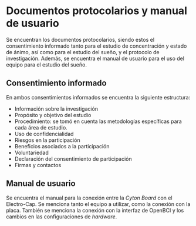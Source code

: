 # Documentos protocolarios y manual de usuario

Se encuentran los documentos protocolarios, siendo estos el consentimiento informado tanto para el estudio de concentración y estado de ánimo, así como para el estudio del sueño, y el protocolo de investigación.
Además, se encuentra el manual de usuario para el uso del equipo para el estudio del sueño.  

## Consentimiento informado
En ambos consentimientos informados se encuentra la siguiente estructura:
- Información sobre la investigación
- Propósito y objetivo del estudio
- Procedimiento: se tomó en cuenta las metodologías específicas para cada área de estudio.
- Uso de confidencialidad
- Riesgos en la participación
- Beneficios asociados a la participación
- Voluntariedad
- Declaración del consentimiento de participación
- Firmas y contactos

## Manual de usuario
Se encuentra el manual para la conexión entre la _Cyton Board_ con el Electro-Cap. Se menciona tanto el equipo a utilizar, como la conexión con la placa. 
También se menciona la conexión con la interfaz de OpenBCI y los cambios en las configuraciones de _hardware_. 
